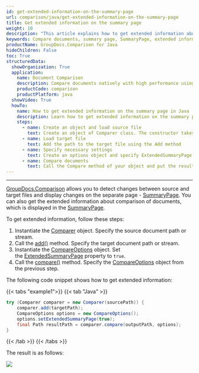 ```yaml
---
id: get-extended-information-on-the-summary-page
url: comparison/java/get-extended-information-on-the-summary-page
title: Get extended information on the summary page
weight: 10
description: "This article explains how to get extended information about comparison of documents on the summary page with GroupDocs.Comparison for Java."
keywords: Compare documents, summary page, SummaryPage, extended information, ExtendedSummaryPage
productName: GroupDocs.Comparison for Java
hideChildren: False
toc: True
structuredData:
  showOrganization: True
  application:
    name: Document Comparison
    description: Compare documents natively with high performance using Java language and GroupDocs.Comparison for Java
    productCode: comparison
    productPlatform: java
  showVideo: True
  howTo:
    name: How to get extended information on the summary page in Java
    description: Learn how to get extended information on the summary page in Java step by step
    steps:
      - name: Create an object and load source file
        text: Create an object of Comparer class. The constructor takes the source file path parameter. You may specify absolute or relative file path as per your requirements.
      - name: Load target file
        text: Add the path to the target file using the Add method
      - name: Specify necessary settings
        text: Create an options object and specify ExtendedSummaryPage of true value.
      - name: Compare documents
        text: Call the Compare method of your object and put the resulting file path parameter and compare options parameter.
---
```


---

[GroupDocs.Comparison](https://products.groupdocs.com/comparison/java) allows you to detect changes between source and target files and display changes on the separate page - [SummaryPage](https://reference.groupdocs.com/comparison/java/groupdocs.comparison.options/compareoptions/properties/generatesummarypage).
You can also get the extended information about comparison of documents, which is displayed in the [SummaryPage](https://reference.groupdocs.com/comparison/java/groupdocs.comparison.options/compareoptions/properties/generatesummarypage).

To get extended information, follow these steps:

1.  Instantiate the [Comparer](https://reference.groupdocs.com/comparison/java/com.groupdocs.comparison/comparer) object. Specify the source document path or stream.
2.  Call the [add()](https://reference.groupdocs.com/comparison/java/com.groupdocs.comparison/comparer/#add-java.lang.String-) method. Specify the target document path or stream.
3.  Instantiate the [CompareOptions](https://reference.groupdocs.com/comparison/java/com.groupdocs.comparison.options/compareoptions) object. Set the [ExtendedSummaryPage](https://reference.groupdocs.com/comparison/java/groupdocs.comparison.options/compareoptions/properties/extendedsummarypage) property to `true`.
4.  Call the [compare()](https://reference.groupdocs.com/comparison/java/com.groupdocs.comparison/comparer/#compare-java.lang.String-) method. Specify the [CompareOptions](https://reference.groupdocs.com/comparison/java/com.groupdocs.comparison.options/compareoptions) object from the previous step.

The following code snippet shows how to get extended information:

{{< tabs "example1">}}
{{< tab "Java" >}}
```java
try (Comparer comparer = new Comparer(sourcePath)) {
	comparer.add(targetPath);
	CompareOptions options = new CompareOptions();
    options.setExtendedSummaryPage(true);
    final Path resultPath = comparer.compare(outputPath, options);
}
```
{{< /tab >}}
{{< /tabs >}}

The result is as follows:

![](/comparison/java/images/how-to-get-extended-information-image.png)



